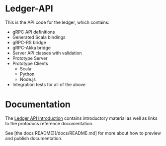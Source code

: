 # Ledger-API

This is the API code for the ledger, which contains:
 * gRPC API definitions
 * Generated Scala bindings
 * gRPC-RS bridge
 * gRPC-Akka bridge
 * Server API classes with validation
 * Prototype Server
 * Prototype Clients
   * Scala
   * Python
   * Node.js
 * Integration tests for all of the above

# Documentation

The [Ledger API Introduction](https://docs.daml.com/app-dev/ledger-api-introduction/index.html) contains introductory material as well as links to the protodocs reference documentation.

See [the docs README)[/docs/README.md] for more about how to preview and publish documentation.
